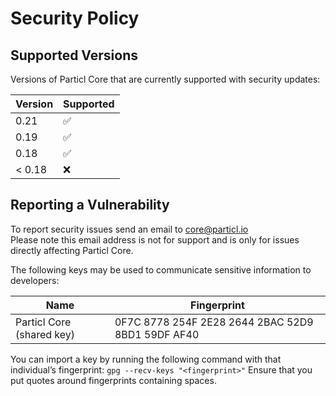 # Security Policy

## Supported Versions

Versions of Particl Core that are currently supported with security updates:

| Version | Supported          |
| ------- | ------------------ |
| 0.21    | :white_check_mark: |
| 0.19    | :white_check_mark: |
| 0.18    | :white_check_mark: |
| < 0.18  | :x:                |

## Reporting a Vulnerability

To report security issues send an email to core@particl.io \
Please note this email address is not for support and is only for issues directly affecting Particl Core.


The following keys may be used to communicate sensitive information to developers:

| Name | Fingerprint |
|------|-------------|
| Particl Core (shared key) | 0F7C 8778 254F 2E28 2644  2BAC 52D9 8BD1 59DF AF40 |

You can import a key by running the following command with that individual’s fingerprint: `gpg --recv-keys "<fingerprint>"` Ensure that you put quotes around fingerprints containing spaces.
